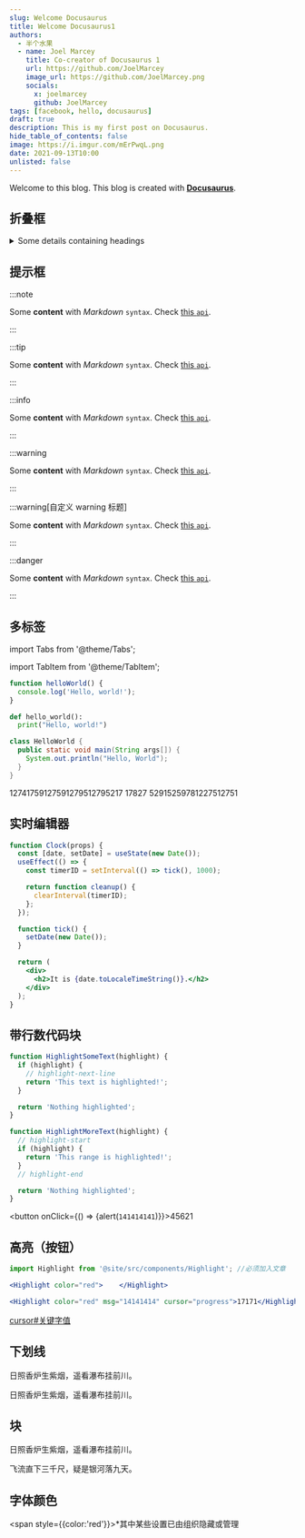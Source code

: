 ```yaml
---
slug: Welcome Docusaurus
title: Welcome Docusaurus1
authors: 
  - 半个水果
  - name: Joel Marcey
    title: Co-creator of Docusaurus 1
    url: https://github.com/JoelMarcey
    image_url: https://github.com/JoelMarcey.png
    socials:
      x: joelmarcey
      github: JoelMarcey
tags: [facebook, hello, docusaurus]
draft: true
description: This is my first post on Docusaurus.
hide_table_of_contents: false
image: https://i.imgur.com/mErPwqL.png
date: 2021-09-13T10:00 
unlisted: false
---
```


Welcome to this blog. This blog is created with [**Docusaurus**](https://docusaurus.io/).

<!-- truncate -->

## 折叠框

<details>
<summary>Some details containing headings</summary>
<h2 id="#heading-id">I'm a heading that will not show up in the TOC</h2>

Some content...

</details>

## 提示框

:::note

Some **content** with _Markdown_ `syntax`. Check [this `api`](#).

:::

:::tip

Some **content** with _Markdown_ `syntax`. Check [this `api`](#).

:::

:::info

Some **content** with _Markdown_ `syntax`. Check [this `api`](#).

:::

:::warning

Some **content** with _Markdown_ `syntax`. Check [this `api`](#).

:::

:::warning[自定义 warning 标题]

Some **content** with _Markdown_ `syntax`. Check [this `api`](#).

:::

:::danger

Some **content** with _Markdown_ `syntax`. Check [this `api`](#).

:::

## 多标签

import Tabs from '@theme/Tabs';

import TabItem from '@theme/TabItem';

<Tabs>
<TabItem value="js" label="JavaScript">

```js
function helloWorld() {
  console.log('Hello, world!');
}
```

</TabItem>
<TabItem value="py" label="Python" default>

```py
def hello_world():
  print("Hello, world!")
```

</TabItem>
<TabItem value="java" label="Java">

```java
class HelloWorld {
  public static void main(String args[]) {
    System.out.println("Hello, World");
  }
}
```

</TabItem>
<TabItem value="text1" label="Java2">

12741759127591279512795217
17827
52915259781227512751

</TabItem>
</Tabs>

## 实时编辑器

```jsx live
function Clock(props) {
  const [date, setDate] = useState(new Date());
  useEffect(() => {
    const timerID = setInterval(() => tick(), 1000);

    return function cleanup() {
      clearInterval(timerID);
    };
  });

  function tick() {
    setDate(new Date());
  }

  return (
    <div>
      <h2>It is {date.toLocaleTimeString()}.</h2>
    </div>
  );
}
```

## 带行数代码块

```js showLineNumbers
function HighlightSomeText(highlight) {
  if (highlight) {
    // highlight-next-line
    return 'This text is highlighted!';
  }

  return 'Nothing highlighted';
}

function HighlightMoreText(highlight) {
  // highlight-start
  if (highlight) {
    return 'This range is highlighted!';
  }
  // highlight-end

  return 'Nothing highlighted';
}
```

<button onClick={() => {alert(`141414141`)}}>45621</button>

## 高亮（按钮）

``` jsx showLineNumbers
import Highlight from '@site/src/components/Highlight'; //必须加入文章

<Highlight color="red">    </Highlight>

<Highlight color="red" msg="14141414" cursor="progress">17171</Highlight>
```

[cursor#关键字值](https://developer.mozilla.org/zh-CN/docs/Web/CSS/cursor#%E5%85%B3%E9%94%AE%E5%AD%97%E5%80%BC)

## 下划线

<Underline color="green">日照香炉生紫烟，遥看瀑布挂前川。</Underline>

<Underline>日照香炉生紫烟，遥看瀑布挂前川。</Underline>

## 块

<Block title="1561516551">
日照香炉生紫烟，遥看瀑布挂前川。

飞流直下三千尺，疑是银河落九天。
</Block>

## 字体颜色

<span style={{color:'red'}}>*其中某些设置已由组织隐藏或管理</span>